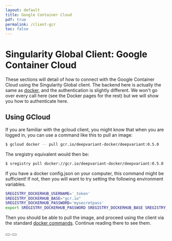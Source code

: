 ```yaml
---
layout: default
title: Google Container Cloud
pdf: true
permalink: /client-gcr
toc: false
---
```


# Singularity Global Client: Google Container Cloud

These sections will detail of how to connect with the Google Container Cloud using the Singularity Global client. The backend here is actually the same as [docker](/sregistry-cli/client-docker), and the authentication is slightly different. We won't go over every call here (see the Docker pages for the rest) but we will show you how to authenticate here.

## Using GCloud
If you are familiar with the gcloud client, you might know that when you are logged in, you can use a command like this to pull an image:

```bash
$ gcloud docker -- pull gcr.io/deepvariant-docker/deepvariant:0.5.0
```

The sregistry equivalent would then be:

```bash
$ sregistry pull docker://gcr.io/deepvariant-docker/deepvariant:0.5.0
```

If you have a docker config.json on your computer, this command might be sufficient! If not, then you will want to try setting the following environment variables.


```bash
SREGISTRY_DOCKERHUB_USERNAME='_token'
SREGISTRY_DOCKERHUB_BASE="gcr.io"
SREGISTRY_DOCKERHUB_PASSWORD='mysecretpass'
export SREGISTRY_DOCKERHUB_PASSWORD SREGISTRY_DOCKERHUB_BASE SREGISTRY_DOCKERHUB_USERNAME
```

Then you should be able to pull the image, and proceed using the client via the standard [docker commands](/sregistry-cli/client-docker). Continue reading there to see them.


<div>
    <a href="/sregistry-cli/client-dropbox"><button class="previous-button btn btn-primary"><i class="fa fa-chevron-left"></i> </button></a>
    <a href="/sregistry-cli/client-google-storage"><button class="next-button btn btn-primary"><i class="fa fa-chevron-right"></i> </button></a>
</div><br>

